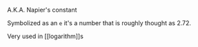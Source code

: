 A.K.A. Napier's constant

Symbolized as an `e`  it's a number that is roughly thought as 2.72.

Very used in [[logarithm]]s
